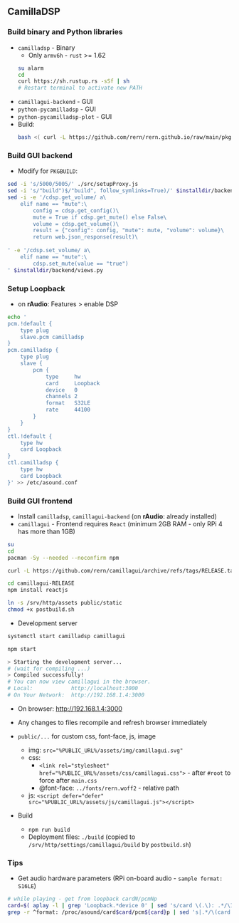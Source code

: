 CamillaDSP
---

### Build binary and Python libraries
- `camilladsp` - Binary
	- Only `armv6h` - `rust` >= 1.62
	```sh
	su alarm
	cd
	curl https://sh.rustup.rs -sSf | sh
	# Restart terminal to activate new PATH
	```
- `camillagui-backend` - GUI
- `python-pycamilladsp` - GUI
- `python-pycamilladsp-plot` - GUI
- Build:
	```sh
	bash <( curl -L https://github.com/rern/rern.github.io/raw/main/pkgbuild.sh )
	```

### Build GUI backend
- Modify for `PKGBUILD`:
```sh
sed -i 's/5000/5005/' ./src/setupProxy.js
sed -i 's/"build")$/"build", follow_symlinks=True)/' $installdir/backend/routes.py
sed -i -e '/cdsp.get_volume/ a\
    elif name == "mute":\
        config = cdsp.get_config()\
        mute = True if cdsp.get_mute() else False\
        volume = cdsp.get_volume()\
        result = {"config": config, "mute": mute, "volume": volume}\
        return web.json_response(result)\
        
' -e '/cdsp.set_volume/ a\
    elif name == "mute":\
        cdsp.set_mute(value == "true")
' $installdir/backend/views.py
```

### Setup Loopback
- on **rAudio**: Features > enable DSP
```sh
echo '
pcm.!default { 
	type plug 
	slave.pcm camilladsp
}
pcm.camilladsp {
	type plug
	slave {
		pcm {
			type     hw
			card     Loopback
			device   0
			channels 2
			format   S32LE
			rate     44100
		}
	}
}
ctl.!default {
	type hw
	card Loopback
}
ctl.camilladsp {
	type hw
	card Loopback
}' >> /etc/asound.conf
```
### Build GUI frontend
- Install `camilladsp`, `camillagui-backend` (on **rAudio**: already installed)
- `camillagui` - Frontend requires `React` (minimum 2GB RAM - only RPi 4 has more than 1GB)
```sh
su
cd
pacman -Sy --needed --noconfirm npm

curl -L https://github.com/rern/camillagui/archive/refs/tags/RELEASE.tar.gz | bsdtar xf -

cd camillagui-RELEASE
npm install reactjs

ln -s /srv/http/assets public/static
chmod +x postbuild.sh
```
	
- Development server
```sh
systemctl start camilladsp camillagui

npm start

> Starting the development server...
# (wait for compiling ...)
> Compiled successfully!
# You can now view camillagui in the browser.
# Local:            http://localhost:3000
# On Your Network:  http://192.168.1.4:3000
```
- On browser: http://192.168.1.4:3000
- Any changes to files recompile and refresh browser immediately
- `public/...` for custom css, font-face, js, image
	- img: `src="%PUBLIC_URL%/assets/img/camillagui.svg"`
	- css:
		- `<link rel="stylesheet" href="%PUBLIC_URL%/assets/css/camillagui.css">` - after `#root` to force after `main.css`
		- @font-face: `../fonts/rern.woff2` - relative path
	- js: `<script defer="defer" src="%PUBLIC_URL%/assets/js/camillagui.js"></script>`
	
- Build
	- `npm run build`
	- Deployment files: `./build` (copied to `/srv/http/settings/camillagui/build` by `postbuild.sh`)

### Tips
- Get audio hardware parameters (RPi on-board audio - `sample format: S16LE`)
```sh
# while playing - get from loopback cardN/pcmNp
card=$( aplay -l | grep 'Loopback.*device 0' | sed 's/card \(.\): .*/\1/' )
grep -r ^format: /proc/asound/card$card/pcm${card}p | sed 's|.*/\(card.\).*:\(format.*\)|\1 \2|'
```
